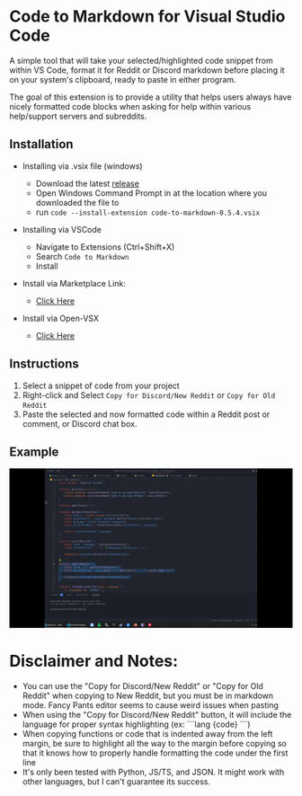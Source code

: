 # Code to Markdown for Visual Studio Code

A simple tool that will take your selected/highlighted code snippet from within VS Code, format it for Reddit or Discord markdown before placing it on your system's clipboard, ready to paste in either program.

The goal of this extension is to provide a utility that helps users always have nicely formatted code blocks when asking for help within various help/support servers and subreddits. 

## Installation

- Installing via .vsix file (windows)
    - Download the latest [release](https://github.com/dlchamp/Code-to-MD/releases/tag/v0.5.4)
    - Open Windows Command Prompt in at the location where you downloaded the file to
    - run `code --install-extension code-to-markdown-0.5.4.vsix`

- Installing via VSCode
    - Navigate to Extensions (Ctrl+Shift+X)
    - Search `Code to Markdown`
    - Install

- Install via Marketplace Link:
    - [Click Here](https://marketplace.visualstudio.com/items?itemName=DLCHAMP.code-to-markdown)


- Install via Open-VSX
    - [Click Here](https://open-vsx.org/extension/DLCHAMP/code-to-markdown)

## Instructions

1. Select a snippet of code from your project
2. Right-click and Select `Copy for Discord/New Reddit` or `Copy for Old Reddit`
3. Paste the selected and now formatted code within a Reddit post or comment, or Discord chat box.

## Example

![Example](https://github.com/dlchamp/Code-to-MD/blob/master/images/example.gif?raw=true)



# Disclaimer and Notes:
- You can use the "Copy for Discord/New Reddit" or "Copy for Old Reddit" when copying to New Reddit, but you must be in markdown mode.  Fancy Pants editor seems to cause weird issues when pasting  
- When using the "Copy for Discord/New Reddit" button, it will include the language for proper syntax highlighting (ex: \`\`\`lang {code} \`\`\`)  
- When copying functions or code that is indented away from the left margin, be sure to highlight all the way to the margin before copying so that it knows how to properly handle formatting the code under the first line
- It's only been tested with Python, JS/TS, and JSON.   It might work with other languages, but I can't guarantee its success.


